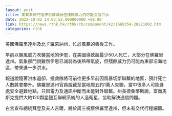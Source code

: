 ```yaml
---
layout: post
title: 美氣象部門指伊恩雖減弱但殘餘威力仍可能引發洪水
date: 2022-10-02 14:03:52.000000000 +08:00
link: https://news.rthk.hk/rthk/ch/component/k2/1669354-20221002.htm
categories: rthk
---
```


美國佛羅里達州及北卡羅來納州，忙於風暴的善後工作。

早前以颶風威力吹襲當地的伊恩，在美國導致超最少50人死亡，大部分在佛羅里達州。氣象部門說雖然伊恩已減弱為後熱帶氣旋，但殘餘威力仍可能為東部沿海地區，帶來進一步洪水。

報道說隨著洪水退卻，搜救隊將可前往更多早前因風暴切斷聯繫的地區，預計死亡人數將會攀升。佛羅里達州官員說截至當地周五約1萬人失聯，當中很多人可能身處安全避難地點，只因電力及通訊中斷而未能對外聯繫。州長德桑蒂斯說，富商馬斯克提供大約120顆星鏈互聯網系統的人造衛星，協助解決通信問題。

白宮宣布總統拜登及夫人吉爾，將於周三視察佛羅里達州，但未有交代行程細節。

